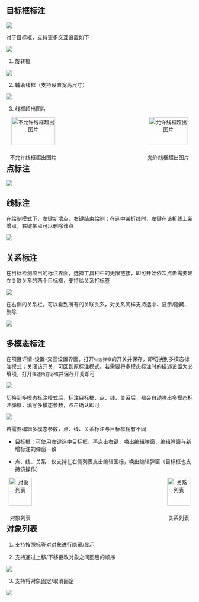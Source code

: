 ## 目标框标注

![](images/目标检测/目标框标注.gif)

对于目标框，支持更多交互设置如下：

![](images/目标检测/image.png)

1. 旋转框

![](images/目标检测/旋转框.gif)

2. 辅助线框（支持设置宽高尺寸）

![](images/目标检测/辅助线框.gif)

3. 线框超出图片

<div style="display: flex; justify-content: space-between;">
  <div style="text-align: center;">
    <img src="images/目标检测/不允许线框超出图片.gif" alt="不允许线框超出图片" style="width: 90%;"/>
    <p>不允许线框超出图片</p>
  </div>
  <div style="text-align: center;">
    <img src="images/目标检测/允许线框超出图片.gif" alt="允许线框超出图片" style="width: 90%;"/>
    <p>允许线框超出图片</p>
  </div>
</div>


## 点标注

![](images/目标检测/点标注.gif)



## 线标注

在绘制模式下，左键新增点，右键结束绘制；在选中某折线时，左键在该折线上新增点，右键某点可以删除该点

![](images/目标检测/线标注.gif)



## 关系标注

在目标检测项目的标注界面，选择工具栏中的无限链接，即可开始依次点击需要建立关联关系的两个目标框，支持给关系打标签

![](images/目标检测/关系标注.gif)



在右侧的关系栏，可以看到所有的关联关系，对关系同样支持选中、显示/隐藏、删除

![](images/目标检测/image-1.png)



## 多模态标注

在项目详情-设置-交互设置界面，打开`标签弹框`的开关并保存，即切换到多模态标注模式；关闭该开关，可回到原标注模式。若需要将多模态标注时的描述设置为必填项，打开`描述内容必填`并保存开关即可

![](images/目标检测/image-2.png)

切换到多模态标注模式后，标注目标框、点、线、关系后，都会自动弹出多模态标注弹框，填写多模态参数，点击确认即可

![](images/目标检测/标签弹框.gif)

若需要编辑多模态参数，点、线、关系标注与目标框稍有不同

* 目标框：可使用左键选中目标框，再点击右键，唤出编辑弹窗，编辑弹窗与新增标注的弹窗一致

* 点、线、关系：仅支持在右侧列表点击编辑图标，唤出编辑弹窗（目标框也支持该操作）

<div style="display: flex; justify-content: space-between;">
  <div style="text-align: center;">
    <img src="images/目标检测/image-3.png" alt="对象列表" style="width: 90%;"/>
    <p>对象列表</p>
  </div>
  <div style="text-align: center;">
    <img src="images/目标检测/image-4.png" alt="关系列表" style="width: 90%;"/>
    <p>关系列表</p>
  </div>
</div>


## 对象列表

1. 支持按照标签对对象进行隐藏/显示

2. 支持通过上移/下移更改对象之间图层的顺序

![](images/目标检测/image-5.png)

3. 支持将对象固定/取消固定

![](images/目标检测/对象固定功能.gif)

